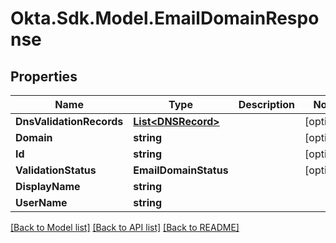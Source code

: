 # Okta.Sdk.Model.EmailDomainResponse

## Properties

Name | Type | Description | Notes
------------ | ------------- | ------------- | -------------
**DnsValidationRecords** | [**List&lt;DNSRecord&gt;**](DNSRecord.md) |  | [optional] 
**Domain** | **string** |  | [optional] 
**Id** | **string** |  | [optional] 
**ValidationStatus** | **EmailDomainStatus** |  | [optional] 
**DisplayName** | **string** |  | 
**UserName** | **string** |  | 

[[Back to Model list]](../README.md#documentation-for-models) [[Back to API list]](../README.md#documentation-for-api-endpoints) [[Back to README]](../README.md)

